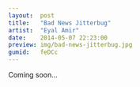 ```yaml
---
layout:  post
title:   "Bad News Jitterbug"
artist:  "Eyal Amir"
date:    2014-05-07 22:23:00
preview: img/bad-news-jitterbug.jpg
gumid:   feDCc
---
```


Coming soon...

<!-- vim: set tw=79 spell spelllang=en: -->
